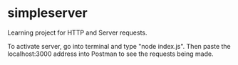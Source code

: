 # simpleserver
Learning project for HTTP and Server requests.

To activate server, go into terminal and type "node index.js". Then paste the localhost:3000 address into Postman to see the requests being made.
